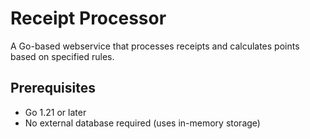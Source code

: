 # Receipt Processor

A Go-based webservice that processes receipts and calculates points based on specified rules.

## Prerequisites

- Go 1.21 or later
- No external database required (uses in-memory storage)

